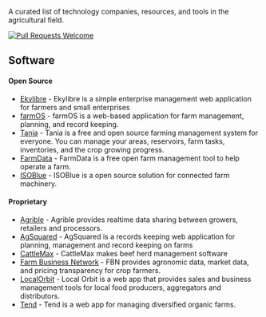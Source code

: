 A curated list of technology companies, resources, and tools in the agricultural field.

[![Pull Requests Welcome](https://img.shields.io/badge/PRs-welcome-brightgreen.svg)](https://github.com/marceloalves/awesome-agtech/pulls)

## Software

#### Open Source
 * [Ekylibre](https://github.com/ekylibre/ekylibre) - 
Ekylibre is a simple enterprise management web application for farmers and small enterprises
* [farmOS](https://github.com/farmOS/farmOS) - farmOS is a web-based application for farm management, planning, and record keeping.
* [Tania](https://github.com/Tanibox/tania-core) - Tania is a free and open source farming management system for everyone. You can manage your areas, reservoirs, farm tasks, inventories, and the crop growing progress.
* [FarmData](https://farmdata.dickinson.edu/guest.php) - FarmData is a free open farm management tool to help operate a farm.
* [ISOBlue](https://www.isoblue.org/) - ISOBlue is a open source solution for connected farm machinery.

#### Proprietary
* [Agrible](https://www.agrible.com/) - Agrible provides realtime data sharing between growers, retailers and processors.
* [AgSquared](http://www.agsquared.com/) - AgSquared is a records keeping web application for planning, management and record keeping on farms 
* [CattleMax](https://www.cattlemax.com/) - CattleMax makes beef herd management software
* [Farm Business Network](https://www.farmersbusinessnetwork.com/) - FBN provides agronomic data, market data, and pricing transparency for crop farmers.
* [LocalOrbit](https://localorbit.com/) - Local Orbit is a web app that provides sales and business management tools for local food producers, aggregators and distributors. 
* [Tend](https://www.tend.ag/) - Tend is a web app for managing diversified organic farms.  
